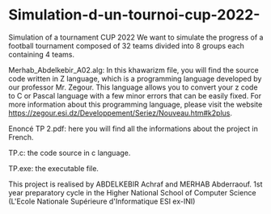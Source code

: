 # Simulation-d-un-tournoi-cup-2022-
Simulation of a tournament CUP 2022
We want to simulate the progress of a football tournament composed of 32 teams divided into 8 groups each containing 4 teams.

Merhab_Abdelkebir_A02.alg: 
    In this khawarizm file, you will find the source code written in Z language, which is a programming language developed by our professor Mr. Zegour. This language allows you to convert your z code to C or Pascal language with a few minor errors that can be easily fixed. For more information about this programming language, please visit the website https://zegour.esi.dz/Developpement/Seriez/Nouveau.htm#k2plus.

Enoncé TP 2.pdf:
    here you will find all the informations about the project in French.
    
TP.c:
    the code source in c language.
    
TP.exe:
    the executable file.
    
This project is realised by ABDELKEBIR Achraf and MERHAB Abderraouf.
1st year preparatory cycle in the Higher National School of Computer Science (L'Ecole Nationale Supérieure d'Informatique ESI ex-INI)
